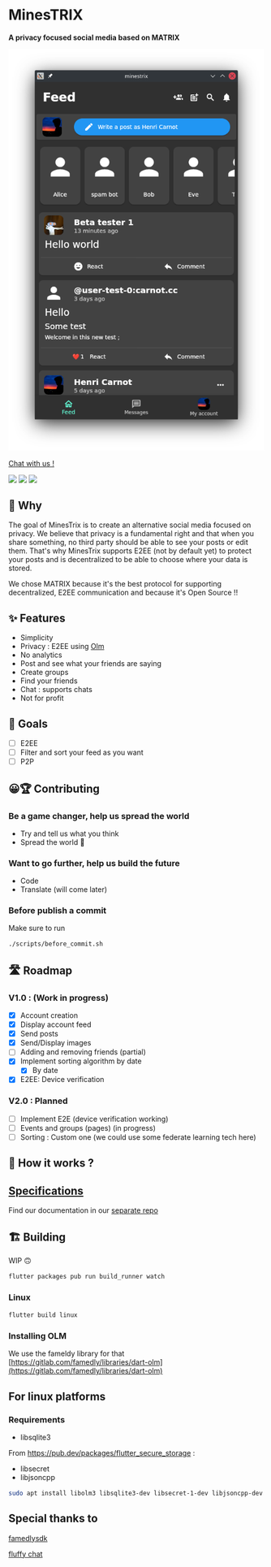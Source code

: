 # MinesTRIX

**A privacy focused social media based on MATRIX**

![](readmeassets/feedVue.png)

[Chat with us !](https://matrix.to/#/#minestrix:carnot.cc)

![](https://img.shields.io/badge/License-AGPLv3-success)
![](https://img.shields.io/badge/Version-ALPHA_0.1.5-teal)
![](https://img.shields.io/gitlab/pipeline/minestrix/minestrix-flutter/master)

## 🤔 Why

The goal of MinesTrix is to create an alternative social media focused on privacy. We believe that privacy is a fundamental right and that when you share something, no third party should be able to see your posts or edit them.
That's why MinesTrix supports E2EE (not by default yet) to protect your posts and is decentralized to be able to choose where your data is stored.


We chose MATRIX because it's the best protocol for supporting decentralized, E2EE communication and because it's Open Source !!

## ✨ Features

* Simplicity
* Privacy : E2EE using [Olm](https://gitlab.matrix.org/matrix-org/olm)
* No analytics
* Post and see what your friends are saying
* Create groups
* Find your friends
* Chat : supports chats
* Not for profit

## 🚀 Goals

* [ ] E2EE
* [ ] Filter and sort your feed as you want
* [ ] P2P

## 😀🏆 Contributing

### Be a game changer, help us spread the world

* Try and tell us what you think
* Spread the world 🎉

### Want to go further, help us build the future

* Code
* Translate (will come later)

### Before publish a commit

Make sure to run

```bash
./scripts/before_commit.sh
```

## 🛣 Roadmap

### V1.0 : (Work in progress)

- [x] Account creation
- [x] Display account feed
- [x] Send posts
- [x] Send/Display images
- [ ] Adding and removing friends (partial)
- [x] Implement sorting algorithm by date
	- [x] By date
- [x] E2EE: Device verification

### V2.0 : Planned

- [ ] Implement E2E (device verification working)
- [ ] Events and groups (pages) (in progress)
- [ ] Sorting : Custom one (we could use some federate learning tech here)

## 🧐 How it works ?

## [Specifications](https://gitlab.com/minestrix/minestrix-doc)

Find our documentation in our [separate repo](https://gitlab.com/minestrix/minestrix-doc)

## 🏗 Building

WIP 🙃

```bash
flutter packages pub run build_runner watch
```

### Linux

```bash
flutter build linux
```

### Installing OLM

We use the fameldy library for that [https://gitlab.com/famedly/libraries/dart-olm](https://gitlab.com/famedly/libraries/dart-olm)

## For linux platforms

### Requirements

* libsqlite3

From https://pub.dev/packages/flutter_secure_storage :

* libsecret
* libjsoncpp

```bash
sudo apt install libolm3 libsqlite3-dev libsecret-1-dev libjsoncpp-dev libjsoncpp-dev
```

## Special thanks to

[famedlysdk](https://gitlab.com/famedly/famedlysdk/)

[fluffy chat](https://gitlab.com/famedly/fluffychat)
